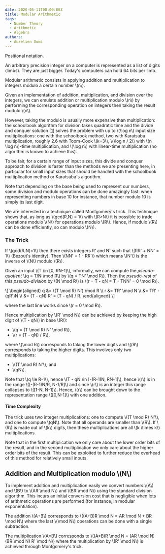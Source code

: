 ```yaml
---
date: 2020-05-11T00:00:00Z
title: Modular Arithmetic
tags:
  - Number Theory
  - Arithmetic
  - Algebra
authors:
  - Aurélien Ooms
---
```


Positional notation.

An arbitrary precision integer on a computer is represented as a list of
digits (limbs). They are just bigger. Today's computers can hold 64 bits per
limb.

Modular arithmetic consists in applying addition and multiplication to integers
modulo a certain number \\(n\\).

Given an implementation of addition, multiplication, and division over the
integers, we can emulate addition or multiplication modulo \\(n\\) by performing
the corresponding operation on integers then taking the result modulo \\(n\\).

However, taking the modulo is usually more expensive than multiplication: the
schoolbook algorithm for division takes quadratic time and the divide and
conquer solution [[1]] solves the problem with
up to \\(\log n\\) input size multiplications:
one with the schoolbook method,
two with Karatsuba multiplication,
roughly 2.6 with Toom-Cook \\(k=3\\),
\\(\\log n / 2\\) with \\(n \\log n\\)-time multiplication,
and
\\(\\log n\\) with linear-time multiplication (no algorithm is known to achieve
this).

To be fair, for a certain range of input sizes, this divide and conquer
approach to division is faster than the methods we are presenting here, in
particular for small input sizes that should be handled with the schoolbook
multiplication method or Karatsuba's algorithm.

Note that depending on the base being used to represent our numbers, some
division and modulo operations can be done amazingly fast: when representing
numbers in base 10 for instance, that number modulo 10 is simply its last
digit.

We are interested in a technique called Montgomery's trick. This technique shows
that, as long as \\(gcd(R,N) = 1\\) with \\(R>N\\) it is possible to trade
operations modulo \\(N\\) for operations modulo \\(R\\).
Hence, if modulo \\(R\\) can be done efficiently, so can modulo \\(N\\).

### The Trick

If \\(gcd(R,N)=1\\) then there exists integers R' and N' such that \\(RR' + NN' =
1\\) (Bezout's identity). Then \\(NN' = 1 - RR'\\) which means \\(N'\\) is the inverse
of \\(N\\) modulo \\(R\\).

Given an input \\(T \\in [0, RN-1]\\),
informally,
we can compute the *pseudo-quotient* \\(q = T/N \mod R\\) by \\(q = TN' \mod R\\). Then
the *pseudo-rest* of this *pseudo-division* by \\(N \mod R\\) is \\(r = T - qN = T -
TNN' = 0 \mod R\\).

\\[
\begin{aligned}
q &= ((T \mod R) N') \mod R
\\\\ r &= TR' \mod N
\\\\ &= TR' - (qR')N
\\\\ &= (T - qN) R' = (T - qN) / R.
\end{aligned}
\\]

where the last line works since \\(r = 0 \mod R\\).

Hence multiplication by \\(R' \mod N\\) can be achieved by keeping the high
digit of \\(T - qN\\) in base \\(R\\):

  - \\(q = (T \mod R) N' \mod R\\),
  - \\(r = (T - qN) / R\\).

where \\(\mod R\\) corresponds to taking the lower digits and \\(/R\\)
corresponds to taking the higher digits.
This involves only two multiplications:

  - \\((T \mod R) N'\\), and
  - \\(qN\\).

Note that \\(q \\le R-1\\), hence \\(T - qN \\in [-(R-1)N, RN-1]\\), hence \\(r\\) is
in the range \\([-(R-1)N/R, N-1/R]\\) and since \\(r\\) is an integer this range
collapses to \\([1-N, N-1]\\).
Hence, \\(r\\) can be brought down to the representation range \\([0,N-1]\\) with
one addition.

#### Time Complexity

The trick uses two integer multiplications:
one to compute \\((T \mod R) N'\\), and one to compute
\\(qN\\). Note that all operands are smaller than \\(R\\). If
\\(R\\) is made out of \\(k\\) digits, then these multiplications are all \\(k
\\times k\\) multiplications.

Note that in the first multiplication we only care about the lower order bits
of the result, and in the second multiplication we only care about the higher
order bits of the result. This can be exploited to further reduce the overhead
of this method for relatively small inputs.

## Addition and Multiplication modulo \\(N\\)

To implement addition and multiplication easily we convert numbers \\(A\\) and
\\(B\\) to \\(AR \mod N\\) and \\(BR \mod N\\) using the standard division algorithm.
This incurs an initial conversion cost that is negligible when lots of
arithmetic operations are performed (for instance, in modular exponentiation).

The addition \\(A+B\\) corresponds to \\((A+B)R \mod N = AR \mod N + BR \mod N\\) where the
last \\(\mod N\\) operations can be done with a single subtraction.

The multiplication \\(A\*B\\) corresponds to \\((A\*B)R \mod N = (AR \mod N)(BR
\mod N) R' \mod N\\) where the multiplication by \\(R' \mod N\\) is achieved
through Montgomery's trick.

[1]: https://pure.mpg.de/rest/items/item_1819444_4/component/file_2599480/content
